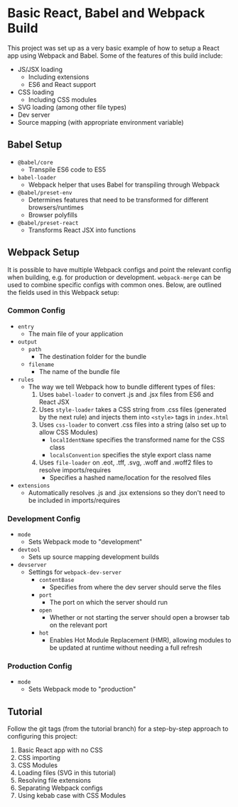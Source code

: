 # Basic React, Babel and Webpack Build

This project was set up as a very basic example of how to setup a React app using Webpack and Babel. Some of the features of this build include:

- JS/JSX loading
  - Including extensions
  - ES6 and React support
- CSS loading
  - Including CSS modules
- SVG loading (among other file types)
- Dev server
- Source mapping (with appropriate environment variable)

## Babel Setup

- `@babel/core`
  - Transpile ES6 code to ES5
- `babel-loader`
  - Webpack helper that uses Babel for transpiling through Webpack
- `@babel/preset-env`
  - Determines features that need to be transformed for different browsers/runtimes
  - Browser polyfills
- `@babel/preset-react`
  - Transforms React JSX into functions

## Webpack Setup

It is possible to have multiple Webpack configs and point the relevant config when building, e.g. for production or development. `webpack-merge` can be used to combine specific configs with common ones. Below, are outlined the fields used in this Webpack setup:

### Common Config

- `entry`
  - The main file of your application
- `output`
  - `path`
    - The destination folder for the bundle
  - `filename`
    - The name of the bundle file
- `rules`
  - The way we tell Webpack how to bundle different types of files:
    1. Uses `babel-loader` to convert .js and .jsx files from ES6 and React JSX
    2. Uses `style-loader` takes a CSS string from .css files (generated by the next rule) and injects them into `<style>` tags in `index.html`
    3. Uses `css-loader` to convert .css files into a string (also set up to allow CSS Modules)
        - `localIdentName` specifies the transformed name for the CSS class
        - `localsConvention` specifies the style export class name
    4. Uses `file-loader` on .eot, .tff, .svg, .woff and .woff2 files to resolve imports/requires
        - Specifies a hashed name/location for the resolved files
- `extensions`
  - Automatically resolves .js and .jsx extensions so they don't need to be included in imports/requires

### Development Config

- `mode`
  - Sets Webpack mode to "development"
- `devtool`
  - Sets up source mapping development builds
- `devserver`
  - Settings for `webpack-dev-server`
    - `contentBase`
      - Specifies from where the dev server should serve the files
    - `port`
      - The port on which the server should run
    - `open`
      - Whether or not starting the server should open a browser tab on the relevant port
    - `hot`
      - Enables Hot Module Replacement (HMR), allowing modules to be updated at runtime without needing a full refresh

### Production Config

- `mode`
  - Sets Webpack mode to "production"

## Tutorial

Follow the git tags (from the tutorial branch) for a step-by-step approach to configuring this project:

1. Basic React app with no CSS
2. CSS importing
3. CSS Modules
4. Loading files (SVG in this tutorial)
5. Resolving file extensions
6. Separating Webpack configs
7. Using kebab case with CSS Modules
